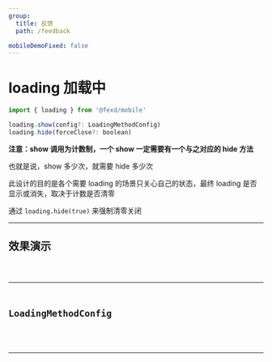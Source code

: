 ```yaml
---
group:
  title: 反馈
  path: /feedback

mobileDemoFixed: false
---
```


# loading 加载中 <ImportCost name="loading" />

<!-- prettier-ignore -->
```jsx | pure
import { loading } from '@fexd/mobile'

loading.show(config?: LoadingMethodConfig)
loading.hide(forceClose?: boolean)
```

**注意：show 调用为计数制，一个 show 一定需要有一个与之对应的 hide 方法**

也就是说，show 多少次，就需要 hide 多少次

此设计的目的是各个需要 loading 的场景只关心自己的状态，最终 loading 是否显示或消失，取决于计数是否清零

通过 `loading.hide(true)` 来强制清零关闭

---

## 效果演示

<!-- ### 预览 -->

<code src="./demos/demo1/index.tsx" />

---

## LoadingMethodConfig

<API identifier="LoadingMethodConfig" hideTitle src="./type.tsx" exports='["DOC_PureLoadingMethodConfig"]'></API>

---
